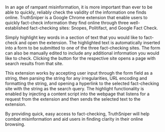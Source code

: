 In an age of rampant misinformation, it is more important than ever to be able to quickly, reliably check the validity of the information one finds online. TruthSniper is a Google Chrome extension that enable users to quickly fact-check information they find online through three well-established fact-checking sites: Snopes, Politifact, and Google Fact Check. 

Simply highlight key words in a section of text that you would like to fact-check and open the extension. The highlighted text is automatically inserted into a form to be submitted to one of the three fact-checking sites. The form can also be manually edited to include any additional information you would like to check. Clicking the button for the respective site opens a page with search results from that site.

This extension works by accepting user input through the form field as a string, then parsing the string for any irregularities, URL encoding and formatting the string, and opening a hyperlink to the selected fact-checking site with the string as the search query. The highlight functionality is enabled by injecting a content script into the webpage that listens for a request from the extension and then sends the selected text to the extension.

By providing quick, easy access to fact-checking, TruthSniper will help combat misinformation and aid users in finding clarity in their online browsing.
